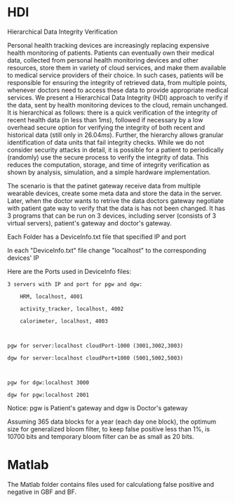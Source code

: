 # HDI
Hierarchical Data Integrity Verification

Personal health tracking devices are increasingly replacing expensive health monitoring of patients. Patients can eventually own their medical data, collected from personal health monitoring devices and other resources, store them in variety of cloud services, and make them available to medical service providers of their choice. In such cases, patients will be responsible for ensuring the integrity of retrieved data, from multiple points, whenever doctors need to access these data to provide appropriate medical services. We present a Hierarchical Data Integrity (HDI) approach to verify if the data, sent by health monitoring devices to the cloud, remain unchanged. It is hierarchical as follows: there is a quick verification of the integrity of recent health data (in less than $1 ms$), followed if necessary by a low overhead secure option for verifying the integrity of both recent and historical data (still only in $26.04 ms$). Further, the hierarchy allows granular identification of data units that fail integrity checks. While we do not consider security attacks in detail, it is possible for a patient to periodically (randomly) use the secure process to verify the integrity of data. This reduces the computation, storage, and time of integrity verification as shown by analysis, simulation, and a simple hardware implementation.

The scenario is that the patinet gateway receive data from multiple wearable devices, create some meta data and store the data in the server. Later, when the doctor wants to retrive the data doctors gateway negotiate with patient gate way to verify that the data is has not been changed. It has 3 programs that can be run on 3 devices, including server (consists of 3 virtual servers), patient's gateway and doctor's gateway.   


Each Folder has a DeviceInfo.txt file that specified IP and port

In each "DeviceInfo.txt" file change "localhost" to the corresponding devices' IP


Here are the Ports used in DeviceInfo files:

	3 servers with IP and port for pgw and dgw:

		HRM, localhost, 4001

		activity_tracker, localhost, 4002

		calorimeter, localhost, 4003



	pgw for server:localhost cloudPort-1000 (3001,3002,3003)

	dgw for server:localhost cloudPort+1000 (5001,5002,5003)



	pgw for dgw:localhost 3000

	dgw for pgw:localhost 2001

Notice: pgw is Patient's gateway and dgw is Doctor's gateway

Assuming 365 data blocks for a year (each day one block), the optimum size for generalized bloom filter, to keep false positive less than 1%, is 10700 bits and temporary bloom filter can be as small as 20 bits. 


# Matlab
The Matlab folder contains files used for calculationg false positive and negative in GBF and BF.

